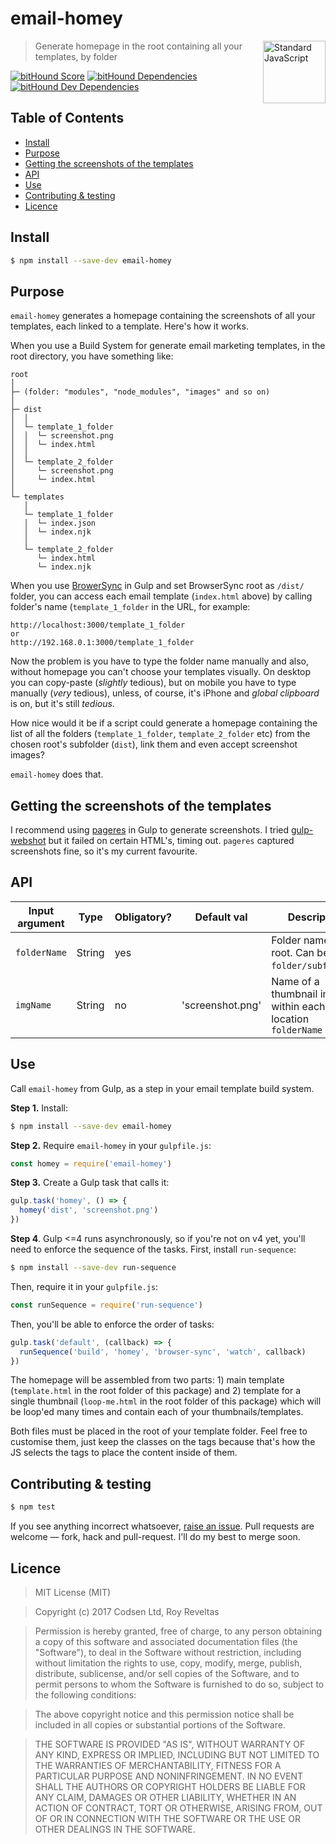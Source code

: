 # email-homey

<a href="https://github.com/feross/standard" style="float: right; padding: 0 0 20px 20px;"><img src="https://cdn.rawgit.com/feross/standard/master/sticker.svg" alt="Standard JavaScript" width="100" align="right"></a>

> Generate homepage in the root containing all your templates, by folder

[![bitHound Score](https://www.bithound.io/github/code-and-send/email-homey/badges/score.svg)](https://www.bithound.io/github/code-and-send/email-homey) [![bitHound Dependencies](https://www.bithound.io/github/code-and-send/email-homey/badges/dependencies.svg)](https://www.bithound.io/github/code-and-send/email-homey/master/dependencies/npm) [![bitHound Dev Dependencies](https://www.bithound.io/github/code-and-send/email-homey/badges/devDependencies.svg)](https://www.bithound.io/github/code-and-send/email-homey/master/dependencies/npm)

## Table of Contents

<!-- START doctoc generated TOC please keep comment here to allow auto update -->
<!-- DON'T EDIT THIS SECTION, INSTEAD RE-RUN doctoc TO UPDATE -->


- [Install](#install)
- [Purpose](#purpose)
- [Getting the screenshots of the templates](#getting-the-screenshots-of-the-templates)
- [API](#api)
- [Use](#use)
- [Contributing & testing](#contributing--testing)
- [Licence](#licence)

<!-- END doctoc generated TOC please keep comment here to allow auto update -->

## Install

```sh
$ npm install --save-dev email-homey
```

## Purpose

`email-homey` generates a homepage containing the screenshots of all your templates, each linked to a template. Here's how it works.

When you use a Build System for generate email marketing templates, in the root directory, you have something like:

```
root
│
├─ (folder: "modules", "node_modules", "images" and so on)
│
├─ dist
│  │
│  └─ template_1_folder
│  │  └─ screenshot.png
│  │  └─ index.html
│  │
│  └─ template_2_folder
│     └─ screenshot.png
│     └─ index.html
│
└─ templates
   │
   └─ template_1_folder
   │  └─ index.json
   │  └─ index.njk
   │
   └─ template_2_folder
      └─ index.html
      └─ index.njk
```

When you use [BrowerSync](https://www.npmjs.com/package/browser-sync) in Gulp and set BrowserSync root as `/dist/` folder, you can access each email template (`index.html` above) by calling folder's name (`template_1_folder` in the URL, for example:

```
http://localhost:3000/template_1_folder
or
http://192.168.0.1:3000/template_1_folder
```

Now the problem is you have to type the folder name manually and also, without homepage you can't choose your templates visually. On desktop you can copy-paste (_slightly_ tedious), but on mobile you have to type manually (_very_ tedious), unless, of course, it's iPhone and _global clipboard_ is on, but it's still _tedious_.

How nice would it be if a script could generate a homepage containing the list of all the folders (`template_1_folder`, `template_2_folder` etc) from the chosen root's subfolder (`dist`), link them and even accept screenshot images?

`email-homey` does that.

## Getting the screenshots of the templates

I recommend using [pageres](https://www.npmjs.com/package/pageres) in Gulp to generate screenshots. I tried [gulp-webshot](https://www.npmjs.com/package/gulp-webshot) but it failed on certain HTML's, timing out. `pageres` captured screenshots fine, so it's my current favourite.

## API


Input argument   | Type                  | Obligatory? | Default val      | Description
-----------------|-----------------------|-------------|------------------|-------------
`folderName`     | String                | yes         |                  | Folder name within root. Can be `folder/subfolder/`.
`imgName`        | String                | no          | 'screenshot.png' | Name of a thumbnail image within each location `folderName`

## Use

Call `email-homey` from Gulp, as a step in your email template build system.

**Step 1.** Install:

```sh
$ npm install --save-dev email-homey
```

**Step 2.** Require `email-homey` in your `gulpfile.js`:

```js
const homey = require('email-homey')
```

**Step 3.** Create a Gulp task that calls it:

```js
gulp.task('homey', () => {
  homey('dist', 'screenshot.png')
})
```

**Step 4**. Gulp <=4 runs asynchronously, so if you're not on v4 yet, you'll need to enforce the sequence of the tasks.
First, install `run-sequence`:

```sh
$ npm install --save-dev run-sequence
```
Then, require it in your `gulpfile.js`:

```js
const runSequence = require('run-sequence')
```

Then, you'll be able to enforce the order of tasks:

```js
gulp.task('default', (callback) => {
  runSequence('build', 'homey', 'browser-sync', 'watch', callback)
})
```

The homepage will be assembled from two parts: 1) main template (`template.html` in the root folder of this package) and 2) template for a single thumbnail (`loop-me.html` in the root folder of this package) which will be loop'ed many times and contain each of your thumbnails/templates.

Both files must be placed in the root of your template folder. Feel free to customise them, just keep the classes on the tags because that's how the JS selects the tags to place the content inside of them.

## Contributing & testing

```sh
$ npm test
```

If you see anything incorrect whatsoever, [raise an issue](https://github.com/code-and-send/email-homey/issues). Pull requests are welcome — fork, hack and pull-request. I'll do my best to merge soon.

## Licence

> MIT License (MIT)

> Copyright (c) 2017 Codsen Ltd, Roy Reveltas

> Permission is hereby granted, free of charge, to any person obtaining a copy
of this software and associated documentation files (the "Software"), to deal
in the Software without restriction, including without limitation the rights
to use, copy, modify, merge, publish, distribute, sublicense, and/or sell
copies of the Software, and to permit persons to whom the Software is
furnished to do so, subject to the following conditions:

> The above copyright notice and this permission notice shall be included in all
copies or substantial portions of the Software.

> THE SOFTWARE IS PROVIDED "AS IS", WITHOUT WARRANTY OF ANY KIND, EXPRESS OR
IMPLIED, INCLUDING BUT NOT LIMITED TO THE WARRANTIES OF MERCHANTABILITY,
FITNESS FOR A PARTICULAR PURPOSE AND NONINFRINGEMENT. IN NO EVENT SHALL THE
AUTHORS OR COPYRIGHT HOLDERS BE LIABLE FOR ANY CLAIM, DAMAGES OR OTHER
LIABILITY, WHETHER IN AN ACTION OF CONTRACT, TORT OR OTHERWISE, ARISING FROM,
OUT OF OR IN CONNECTION WITH THE SOFTWARE OR THE USE OR OTHER DEALINGS IN THE
SOFTWARE.
